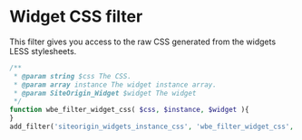 # Widget CSS filter

This filter gives you access to the raw CSS generated from the widgets LESS stylesheets.

```php
/**
 * @param string $css The CSS.
 * @param array instance The widget instance array.
 * @param SiteOrigin_Widget $widget The widget 
 */
function wbe_filter_widget_css( $css, $instance, $widget ){
}
add_filter('siteorigin_widgets_instance_css', 'wbe_filter_widget_css', 10, 3);